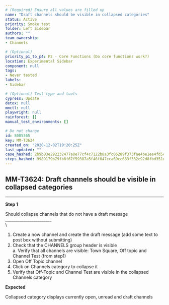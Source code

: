```yaml
---
# (Required) Ensure all values are filled up
name: "Draft channels should be visible in collapsed categories"
status: Active
priority: Smoke test
folder: Left Sidebar
authors: ""
team_ownership: 
- Channels

# (Optional)
priority_p1_to_p4: P2 - Core Functions (Do core functions work?)
location: Experimental Sidebar
component: null
tags: 
- Never tested
labels: 
- Sidebar

# (Optional) Test type and tools
cypress: Update
detox: null
mmctl: null
playwright: null
rainforest: []
manual_test_environments: []

# Do not change
id: 8085365
key: MM-T3624
created_on: "2020-12-02T19:20:25Z"
last_updated: ""
case_hashed: 2b9b83e292232477a8e77cf4c7122b8a3fc06289f373fae4be1ee4fd5c3bdd93d416eae128d8a6652520a14b0b38dc67
steps_hashed: 9989179b79fb8f67f59387a5f46f047cca69cc633f332c92d8fbd351d499f649160df7ad721fbdeec87684d76a649b06
---
```


<!-- (Auto-generated) Based on frontmatter's "key" and "name" -->

## MM-T3624: Draft channels should be visible in collapsed categories

---

**Step 1**

Should collapse channels that do not have a draft message\
\_\_\_\_\_\_\_\_\_\_\_\_\_\_\_\_\_\_\_\_\_\_\_\
\\

1. Create a now channel and create the draft message (add some text to post box without submitting)
2. Check that the CHANNELS group header is visible\
   a. Verify that all channels are visible: Town Square, Off topic and Channel Test (from step1)
3. Open Off Topic channel
4. Click on Channels category to collapse it
5. Verify that Off-Topic and Channel Test are visible in the collapsed Channels category

**Expected**

Collapsed category displays currently open, unread and draft channels
